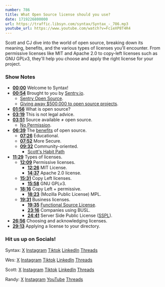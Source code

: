 ```yaml
---
number: 786
title: What Open Source license should you use?
date: 1719226800000
url: https://traffic.libsyn.com/syntax/Syntax_-_786.mp3
youtube_url: https://www.youtube.com/watch?v=FcieXP8T4R4
---
```


Scott and CJ dive into the world of open source, breaking down its meaning, benefits, and the various types of licenses you'll encounter. From permissive licenses like MIT and Apache 2.0 to copy-left licenses such as GNU GPLv3, they'll help you choose and apply the right license for your project.

### Show Notes

* **[00:00](#t=00:00)** Welcome to Syntax!
* **[00:54](#t=00:54)** Brought to you by [Sentry.io](https://sentry.io/syntax).
    * [Sentry Open Source](https://open.sentry.io/).
    * [Giving away $500,000 to open source projects](https://blog.sentry.io/we-just-gave-500-000-dollars-to-open-source-maintainers/#sponsorship-at-scale).
* **[01:56](#t=01:56)** What is open source?
* **[03:19](#t=03:19)** This is not legal advice.
* **[03:51](#t=03:51)** Source available ≠ open source.
    * [No Permission](https://choosealicense.com/no-permission/).
* **[06:39](#t=06:39)** The [benefits](https://open.sentry.io/benefits/) of open source.
    * **[07:26](#t=07:26)** Educational.
    * **[07:52](#t=07:52)** More Secure.
    * **[09:32](#t=09:32)** Community-oriented.
        * [Scott's Habit Path](https://habitpath.io/landing)
* **[11:29](#t=11:29)** Types of licenses.
    * **[12:09](#t=12:09)** Permissive licenses.
        * **[12:26](#t=12:26)** MIT License.
        * **[14:37](#t=14:37)** Apache 2.0 license.
    * **[15:31](#t=15:31)** Copy Left licenses.
        * **[15:58](#t=15:58)** GNU GPLv3.
    * **[18:16](#t=18:16)** Copy Left + permissive.
        * **[18:23](#t=18:23)** (Mozilla Public License) MPL.
    * **[19:31](#t=19:31)** Business licenses.
        * **[19:35](#t=19:35)** [Functional Source License](https://fsl.software/).
        * **[23:16](#t=23:16)** Companies using BUSL.
        * **[24:41](#t=24:41)** Server Side Public License ([SSPL](https://www.mongodb.com/legal/licensing/server-side-public-license)).
* **[26:56](#t=26:56)** Choosing and acknowledging licenses.
* **[29:13](#t=29:13)** Applying a license to your directory.

### Hit us up on Socials!

Syntax: [X](https://twitter.com/syntaxfm) [Instagram](https://www.instagram.com/syntax_fm/) [Tiktok](https://www.tiktok.com/@syntaxfm) [LinkedIn](https://www.linkedin.com/company/96077407/admin/feed/posts/) [Threads](https://www.threads.net/@syntax_fm)

Wes: [X](https://twitter.com/wesbos) [Instagram](https://www.instagram.com/wesbos/) [Tiktok](https://www.tiktok.com/@wesbos) [LinkedIn](https://www.linkedin.com/in/wesbos/) [Threads](https://www.threads.net/@wesbos)

Scott: [X](https://twitter.com/stolinski) [Instagram](https://www.instagram.com/stolinski/) [Tiktok](https://www.tiktok.com/@stolinski) [LinkedIn](https://www.linkedin.com/in/stolinski/) [Threads](https://www.threads.net/@stolinski)

Randy: [X](https://twitter.com/randyrektor) [Instagram](https://www.instagram.com/randyrektor/) [YouTube](https://www.youtube.com/@randyrektor) [Threads](https://www.threads.net/@randyrektor)
